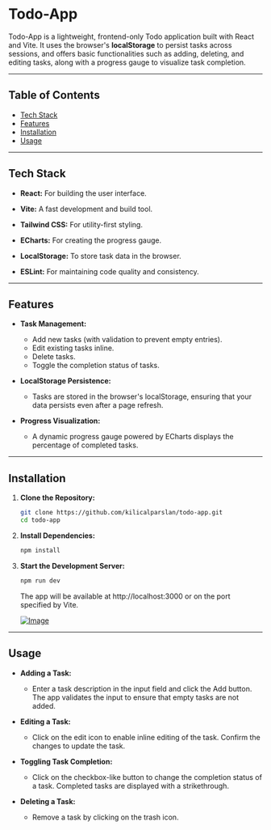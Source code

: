 # Todo-App

Todo-App is a lightweight, frontend-only Todo application built with React and Vite. It uses the browser's **localStorage** to persist tasks across sessions, and offers basic functionalities such as adding, deleting, and editing tasks, along with a progress gauge to visualize task completion.

---

## Table of Contents

- [Tech Stack](#tech-stack)
- [Features](#features)
- [Installation](#installation)
- [Usage](#usage)

---

## Tech Stack

- **React:** For building the user interface.

- **Vite:** A fast development and build tool.

- **Tailwind CSS:** For utility-first styling.

- **ECharts:** For creating the progress gauge.

- **LocalStorage:** To store task data in the browser.

- **ESLint:** For maintaining code quality and consistency.

---

## Features

- **Task Management:**

  - Add new tasks (with validation to prevent empty entries).
  - Edit existing tasks inline.
  - Delete tasks.
  - Toggle the completion status of tasks.

- **LocalStorage Persistence:**

  - Tasks are stored in the browser's localStorage, ensuring that your data persists even after a page refresh.

- **Progress Visualization:**
  - A dynamic progress gauge powered by ECharts displays the percentage of completed tasks.

---

## Installation

1. **Clone the Repository:**

   ```bash
   git clone https://github.com/kilicalparslan/todo-app.git
   cd todo-app
   ```

2. **Install Dependencies:**

   ```bash
   npm install
   ```

3. **Start the Development Server:**

   ```bash
   npm run dev
   ```

   The app will be available at http://localhost:3000 or on the port specified by Vite.

   [![Image](https://i.hizliresim.com/5l7exwa.PNG)](https://hizliresim.com/5l7exwa)

---

## Usage

- **Adding a Task:**

  - Enter a task description in the input field and click the Add button. The app validates the input to ensure that empty tasks are not added.

- **Editing a Task:**

  - Click on the edit icon to enable inline editing of the task. Confirm the changes to update the task.

- **Toggling Task Completion:**

  - Click on the checkbox-like button to change the completion status of a task. Completed tasks are displayed with a strikethrough.

- **Deleting a Task:**
  - Remove a task by clicking on the trash icon.
